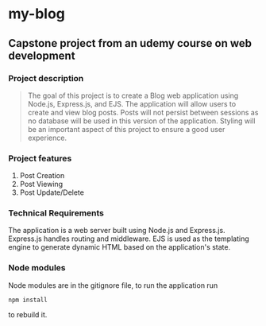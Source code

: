 # my-blog
## Capstone project from an udemy course on web development

### Project description
>The goal of this project is to create a Blog web application using Node.js, Express.js, and EJS. The application will allow users to create and view blog posts. Posts will not persist between sessions as no database will be used in this version of the application. Styling will be an important aspect of this project to ensure a good user experience.

### Project features
1. Post Creation
2. Post Viewing
3. Post Update/Delete

### Technical Requirements
The application is a web server built using Node.js and Express.js. Express.js handles routing and middleware.
EJS is used as the templating engine to generate dynamic HTML based on the application's state.

### Node modules
Node modules are in the gitignore file, to run the application run
```
npm install
```
to rebuild it.
